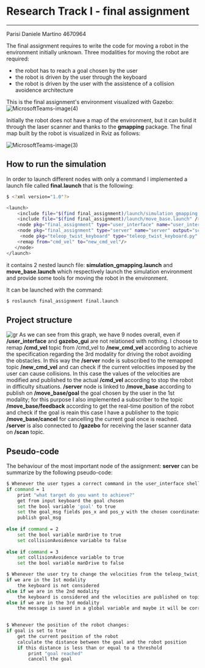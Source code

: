 # Research Track I - final assignment

------------------------------------------

Parisi Daniele Martino 4670964

The final assignment requires to write the code for moving a robot in the environment initially unknown. Three modalities for moving the robot are required:
* the robot has to reach a goal chosen by the user
* the robot is driven by the user through the keyboard
* the robot is driven by the user with the assistence of a collision avoidence architecture

This is the final assignment's environment visualized with Gazebo: 
![MicrosoftTeams-image(4)](https://user-images.githubusercontent.com/62515616/152884108-da0032b9-8a4f-4565-8503-6839d839a8f2.png)

Initially the robot does not have a map of the environment, but it can build it through the laser scanner and thanks to the **gmapping** package. The final map built by the robot is visualized in Rviz as follows:

![MicrosoftTeams-image(3)](https://user-images.githubusercontent.com/62515616/152884728-46a1fe86-923b-4e8d-9b25-a15c8540d695.png)


## How to run the simulation
In order to launch different nodes with only a command I implemented a launch file called **final.launch** that is the following:
```bash
$ <?xml version="1.0"?>

<launch>
    <include file="$(find final_assignment)/launch/simulation_gmapping.launch" />
    <include file="$(find final_assignment)/launch/move_base.launch" />
    <node pkg="final_assignment" type="user_interface" name="user_interface" output="screen" required="true" launch-prefix="xterm -e"/>
    <node pkg="final_assignment" type="server" name="server" output="screen" required="true" launch-prefix="xterm -e"/>
     <node pkg="teleop_twist_keyboard" type="teleop_twist_keyboard.py" name="teleop" output="screen" launch-prefix="xterm -e" respawn="true">
    <remap from="cmd_vel" to="new_cmd_vel"/>
   </node>
</launch>
```
it contains 2 nested launch file: **simulation_gmapping.launch** and **move_base.launch** which respectively launch the simulation environment and provide some tools for moving the robot in the environment.

It can be launched with the command:

```bash
$ roslaunch final_assignment final.launch
```
## Project structure
![gr](https://user-images.githubusercontent.com/62515616/152952323-427302ad-438c-4cdf-b08c-16b1f12a519a.png)
As we can see from this graph, we have 9 nodes overall, even if **/user_interface** and **gazebo_gui** are not relationed with nothing.
I choose to remap **/cmd_vel** topic from /cmd_vel to **/new_cmd_vel** according to achieve the specification regarding the 3rd modality for driving the robot avoiding the obstacles. In this way the **/server** node is subscribed to the remapped topic **/new_cmd_vel** and can check if the current velocities imposed by the user can cause collisions. In this case the values of the velocities are modified and published to the actual **/cmd_vel** according to stop the robot in difficulty situations. **/server** node is linked to **/move_base** according to publish on **/move_base/goal** the goal chosen by the user in the 1st modality; for this purpose I also implemented a subscriber to the topic **/move_base/feedback** according to get the real-time position of the robot and check if the goal is reain this case I have a publisher to the topic **/move_base/cancel** for cancelling the current goal once is reached.
**/server** is also connected to **/gazebo** for receiving the laser scanner data on **/scan** topic.

## Pseudo-code
The behaviour of the most important node of the assignment: **server** can be summarize by the following pseudo-code:

```bash
$ Whenever the user types a correct command in the user_interface shell the serviceCallback is executed:
if command = 1
    print "what target do you want to achieve?"
    get from input keyboard the goal chosen
    set the bool variable 'goal' to true
    set the goal_msg fields pos_x and pos_y with the chosen coordinates
    publish goal_msg
 
else if command = 2
    set the bool variable manDrive to true
    set collisionAvoidence variable to false
    
else if command = 3
    set collisionAvoidence variable to true
    set the bool variable manDrive to false
```
```bash
$ Whenever the user try to change the velocities from the teleop_twist_keyboard getVelCallback is executed:
if we are in the 1st modality
    the keyboard is not considered
else if we are in the 2nd modality
    the keyboard is considered and the velocities are published on topic cmd_vel
else if we are in the 3rd modality
    the message is saved in a global variable and maybe it will be corrected by the collisionAvoidenceCallback before being published
    
```
```bash
$ Whenever the position of the robot changes:
if goal is set to true
    get the current position of the robot
    calculate the distance between the goal and the robot position
    if this distance is less than or equal to a threshold
        print "goal reached"
        cancell the goal

```






